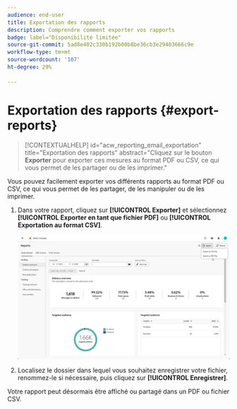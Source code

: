 ```yaml
---
audience: end-user
title: Exportation des rapports
description: Comprendre comment exporter vos rapports
badge: label="Disponibilité limitée"
source-git-commit: 5ad8e402c330b192b00b8be36cb3e29403666c9e
workflow-type: tm+mt
source-wordcount: '107'
ht-degree: 29%

---
```



# Exportation des rapports {#export-reports}

>[!CONTEXTUALHELP]
>id="acw_reporting_email_exportation"
>title="Exportation des rapports"
>abstract="Cliquez sur le bouton **Exporter** pour exporter ces mesures au format PDF ou CSV, ce qui vous permet de les partager ou de les imprimer."

Vous pouvez facilement exporter vos différents rapports au format PDF ou CSV, ce qui vous permet de les partager, de les manipuler ou de les imprimer.

1. Dans votre rapport, cliquez sur **[!UICONTROL Exporter]** et sélectionnez **[!UICONTROL Exporter en tant que fichier PDF]** ou **[!UICONTROL Exportation au format CSV]**.

   ![](assets/global_report_export.png)

1. Localisez le dossier dans lequel vous souhaitez enregistrer votre fichier, renommez-le si nécessaire, puis cliquez sur **[!UICONTROL Enregistrer]**.

Votre rapport peut désormais être affiché ou partagé dans un PDF ou fichier CSV.

